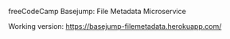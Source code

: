 freeCodeCamp Basejump: File Metadata Microservice

Working version: https://basejump-filemetadata.herokuapp.com/